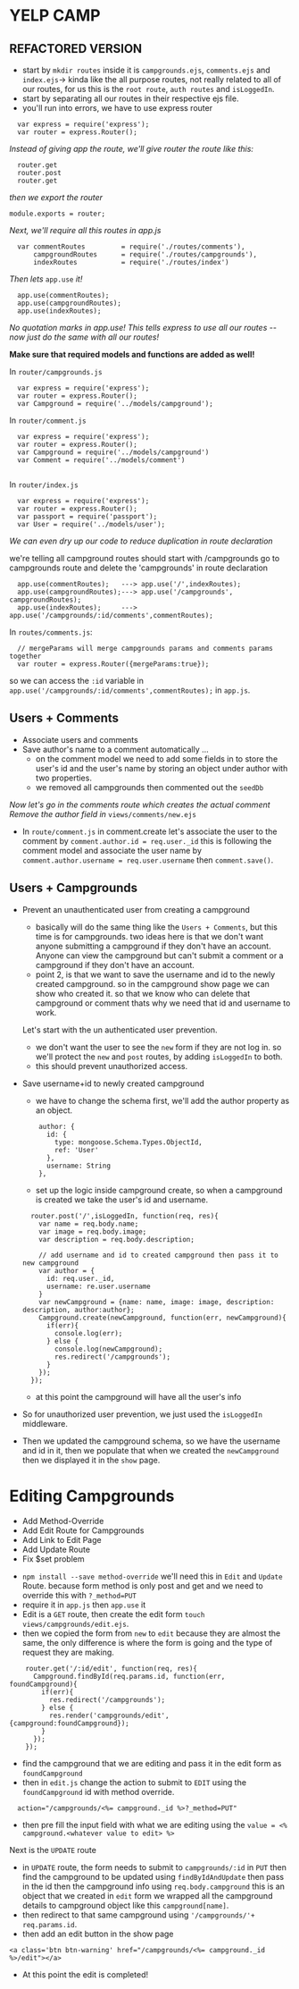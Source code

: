 # YELP CAMP

## REFACTORED VERSION
  - start by `mkdir routes` inside it is `campgrounds.ejs`, `comments.ejs` and `index.ejs`-> kinda like the all purpose routes, not really related to all of our routes, for us this is the `root route`, `auth routes` and `isLoggedIn`.
  - start by separating all our routes in their respective ejs file.
  - you'll run into errors, we have to use express router
```
  var express = require('express');
  var router = express.Router();
```
  *Instead of giving app the route, we'll give router the route like this:*
  ```
    router.get
    router.post
    router.get
  ```
  *then we export the router*

  `module.exports = router;`

  *Next, we'll require all this routes in app.js*
```
  var commentRoutes         = require('./routes/comments'),
      campgroundRoutes      = require('./routes/campgrounds'),
      indexRoutes           = require('./routes/index')

```
  *Then lets* `app.use` *it!*

```
  app.use(commentRoutes);
  app.use(campgroundRoutes);
  app.use(indexRoutes);
```  
  *No quotation marks in app.use!*
  *This tells express to use all our routes -- now just do the same with all our routes!*

  **Make sure that required models and functions are added as well!**

  In `router/campgrounds.js`
  ```
    var express = require('express');
    var router = express.Router();
    var Campground = require('../models/campground');

  ```
  In `router/comment.js`
  ```
    var express = require('express');
    var router = express.Router();
    var Campground = require('../models/campground')
    var Comment = require('../models/comment')


  ```
  In `router/index.js`
  ```
    var express = require('express');
    var router = express.Router();
    var passport = require('passport');
    var User = require('../models/user');

  ```

  *We can even dry up our code to reduce duplication in route declaration*

  we're telling all campground routes should start with /campgrounds
  go to campgrounds route and delete the 'campgrounds' in route declaration
  ```
    app.use(commentRoutes);   ---> app.use('/',indexRoutes);
    app.use(campgroundRoutes);---> app.use('/campgrounds', campgroundRoutes);
    app.use(indexRoutes);     ---> app.use('/campgrounds/:id/comments',commentRoutes);
  ```
In `routes/comments.js`:
```
  // mergeParams will merge campgrounds params and comments params together
  var router = express.Router({mergeParams:true});

```
so we can access the `:id` variable in `app.use('/campgrounds/:id/comments',commentRoutes);` in `app.js`.

## Users + Comments
  * Associate users and comments
  * Save author's name to a comment automatically ...
    - on the comment model we need to add some fields in to store the user's id and the user's name by storing an object under author with two properties.
    - we removed all campgrounds then commented out the `seedDb`

*Now let's go in the comments route which creates the actual comment*
*Remove the author field in* `views/comments/new.ejs`

  - In `route/comment.js` in comment.create let's associate the user to the comment by `comment.author.id = req.user._id` this is following the comment model and associate the user name by `comment.author.username = req.user.username` then `comment.save()`.

## Users + Campgrounds
* Prevent an unauthenticated user from creating a campground
    - basically will do the same thing like the `Users + Comments`, but this time is for campgrounds. two ideas here is that we don't want anyone submitting a campground if they don't have an account. Anyone can view the campground but can't submit a comment or a campground if they don't have an account.
    - point 2, is that we want to save the username and id to the newly created campground. so in the campground show page we can show who created it. so that we know who can delete that campground or comment thats why we need that id and username to work.

    Let's start with the un authenticated user prevention.

    - we don't want the user to see the `new` form if they are not log in.
    so we'll protect the `new` and `post` routes, by adding `isLoggedIn` to both.
    - this should prevent unauthorized access.

* Save username+id to newly created campground
    - we have to change the schema first, we'll add the author property as an object.
    ```
        author: {
          id: {
            type: mongoose.Schema.Types.ObjectId,
            ref: 'User'
          },
          username: String
        },
    ```
    - set up the logic inside campground create, so when a campground is created we take the user's id and username.
    ```
      router.post('/',isLoggedIn, function(req, res){
        var name = req.body.name;
        var image = req.body.image;
        var description = req.body.description;

        // add username and id to created campground then pass it to new campground
        var author = {
          id: req.user._id,
          username: re.user.username
        }
        var newCampground = {name: name, image: image, description: description, author:author};
        Campground.create(newCampground, function(err, newCampground){
          if(err){
            console.log(err);
          } else {
            console.log(newCampground);
            res.redirect('/campgrounds');
          }
        });
      });
    ```
    - at this point the campground will have all the user's info

* So for unauthorized user prevention, we just used the `isLoggedIn` middleware.
* Then we updated the campground schema, so we have the username and id in it, then we populate that when we created the `newCampground` then we displayed it in the `show` page.


# Editing Campgrounds
* Add Method-Override
* Add Edit Route for Campgrounds
* Add Link to Edit Page
* Add Update Route
* Fix $set problem

- `npm install --save method-override` we'll need this in `Edit` and `Update` Route. because form method is only post and get and we need to override this with `?_method=PUT`
- require it in `app.js` then `app.use` it
- Edit is a `GET` route, then create the edit form `touch views/campgrounds/edit.ejs`.
- then we copied the form from `new` to `edit` because they are almost the same, the only difference is where the form is going and the type of request they are making.
```
    router.get('/:id/edit', function(req, res){
      Campground.findById(req.params.id, function(err, foundCampground){
        if(err){
          res.redirect('/campgrounds');
        } else {
          res.render('campgrounds/edit', {campground:foundCampground});
        }
      });
    });
```
- find the campground that we are editing and pass it in the edit form as `foundCampground`
- then in `edit.js` change the action to submit to `EDIT` using the `foundCampground` id with method override.

```
  action="/campgrounds/<%= campground._id %>?_method=PUT"
```
- then pre fill the input field with what we are editing using the `value = <% campground.<whatever value to edit> %>`

Next is the `UPDATE` route

- in `UPDATE` route, the form needs to submit to `campgrounds/:id` in `PUT` then find the campground to be updated using `findByIdAndUpdate` then pass in the id then the campground info using `req.body.campground` this is an object that we created in `edit` form we wrapped all the campground details  to campground object  like this `campground[name]`.
- then redirect to that same campground using `'/campgrounds/'+ req.params.id`.
- then add an edit button in the show page

`<a class='btn btn-warning' href="/campgrounds/<%= campground._id %>/edit"></a>`

- At this point the edit is completed!
